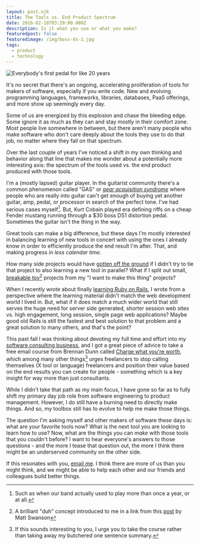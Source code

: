 ```yaml
---
layout: post.njk
title: The Tools vs. End Product Spectrum
date: 2016-02-18T03:29:00.000Z
description: Is it what you use or what you make?
featuredpost: false
featuredimage: /img/boss-ds-1.jpg
tags:
  - product
  - technology
---
```


![Everybody's first pedal for like 20 years](/img/boss-ds-1.jpg)

It's no secret that there's an ongoing, accelerating proliferation of tools for makers of software, especially if you write code. New and evolving programming languages, frameworks, libraries, databases, PaaS offerings, and more show up seemingly every day.

Some of us are energized by this explosion and chase the bleeding edge. Some ignore it as much as they can and stay mostly in their comfort zone. Most people live somewhere in between, but there aren't many people who make software who don't care deeply about the tools they use to do that job, no matter where they fall on that spectrum.

Over the last couple of years I've noticed a shift in my own thinking and behavior along that line that makes me wonder about a potentially more interesting axis: the spectrum of the tools used vs. the end product produced with those tools.

I'm a (mostly lapsed) guitar player. In the guitarist community there's a common phenomenon called "GAS" or [_gear acquisition syndrome_](https://www.psychologytoday.com/blog/ambigamy/201110/gear-acquisition-syndrome-lustily-buying-more-tools-you-need) where people who are really into guitar can't get enough of buying yet another guitar, amp, pedal, or processor in search of the perfect tone. I've had serious cases myself[^1]. But, Kurt Cobain played era defining riffs on a cheap Fender mustang running through a $30 boss DS1 distortion pedal. Sometimes the guitar isn't the thing in the way.

[^1]: Such as when our band actually used to play more than once a year, or at all.

Great tools can make a big difference, but these days I'm mostly interested in balancing learning of new tools in concert with using the ones I already know in order to efficiently produce the end result I'm after. That, and making progress _in less calendar time_.

How many side projects would have [gotten off the ground][1] if I didn't try to tie that project to also learning a new tool in parallel? What if I split out small, [breakable toy][2][^2] projects from my "I want to make this thing" projects?

[1]: http://craigsturgis.com/2015/08/30/developing-product-management-0-starter-to-finisher/
[2]: http://redsquirrel.com/dave/work/a2j/patterns/BreakableToys.html

[^2]: A brilliant "duh" concept introduced to me in a link from this [post](http://mdswanson.com/blog/2016/01/25/sell-or-kill.html) by Matt Swanson

When I recently wrote about finally [learning Ruby on Rails][3], I wrote from a perspective where the learning material didn't match the web development world I lived in. But, what if it does match a much wider world that still serves the huge need for server side generated, shorter session web sites vs. high engagement, long session, single page web applications? Maybe good old Rails is still the fastest and best solution to that problem and a great solution to many others, and that's the point?

[3]: http://craigsturgis.com/2015/09/14/riding-the-rails/

This past fall I was thinking about devoting my full time and effort into my [software consulting business][4], and I got a great piece of advice to take a free email course from Brennan Dunn called [Charge what you're worth][5], which among many other things[^3] urges freelancers to stop calling themselves (X tool or language) freelancers and position their value based on the end results you can create for people - something which is a key insight for way more than just consultants.

[4]: http://golowercase.com
[5]: http://doubleyourfreelancing.com/free-pricing-course/

[^3]: If this sounds interesting to you, I urge you to take the course rather than taking away my butchered one sentence summary.

While I didn't take that path as my main focus, I have gone so far as to fully shift my primary day job role from software engineering to product management. However, I do still have a burning need to directly make things. And so, my toolbox still has to evolve to help me make those things.

The question I'm asking myself and other makers of software these days is: what are your favorite tools now? What is the next tool you are looking to learn how to use? Now, what are the things you can _make_ with those tools that you couldn't before? I want to hear everyone's answers to those questions - and the more I tease that question out, the more I think there might be an underserved community on the other side.

If this resonates with you, [email me][6]. I think there are more of us than you might think, and we might be able to help each other and our friends and colleagues build better things.

[6]: mailto:cs@craigsturgis.com
